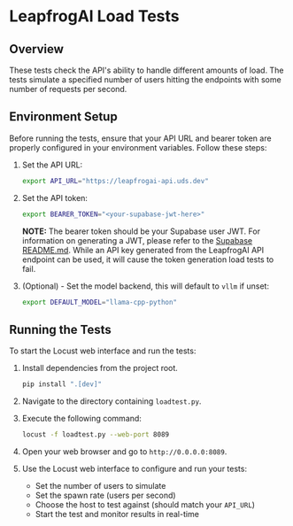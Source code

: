 # LeapfrogAI Load Tests

## Overview

These tests check the API's ability to handle different amounts of load. The tests simulate a specified number of users hitting the endpoints with some number of requests per second.

## Environment Setup

Before running the tests, ensure that your API URL and bearer token are properly configured in your environment variables. Follow these steps:

1. Set the API URL:

   ```bash
   export API_URL="https://leapfrogai-api.uds.dev"
   ```

2. Set the API token:

   ```bash
   export BEARER_TOKEN="<your-supabase-jwt-here>"
   ```

   **NOTE:** The bearer token should be your Supabase user JWT. For information on generating a JWT, please refer to the [Supabase README.md](../../packages/supabase/README.md). While an API key generated from the LeapfrogAI API endpoint can be used, it will cause the token generation load tests to fail.

3. (Optional) - Set the model backend, this will default to `vllm` if unset:

   ```bash
   export DEFAULT_MODEL="llama-cpp-python"
   ```

## Running the Tests

To start the Locust web interface and run the tests:

1. Install dependencies from the project root.

   ```bash
   pip install ".[dev]"
   ```

2. Navigate to the directory containing `loadtest.py`.

3. Execute the following command:

   ```bash
   locust -f loadtest.py --web-port 8089
   ```

4. Open your web browser and go to `http://0.0.0.0:8089`.

5. Use the Locust web interface to configure and run your tests:
   - Set the number of users to simulate
   - Set the spawn rate (users per second)
   - Choose the host to test against (should match your `API_URL`)
   - Start the test and monitor results in real-time
